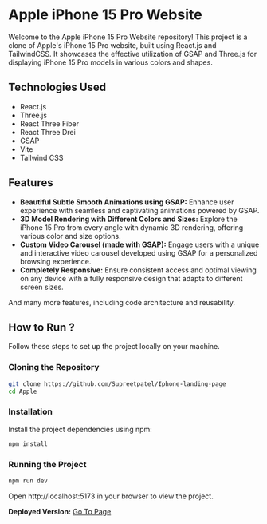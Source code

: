 # Apple iPhone 15 Pro Website

Welcome to the Apple iPhone 15 Pro Website repository! This project is a clone of Apple's iPhone 15 Pro website, built using React.js and TailwindCSS. It showcases the effective utilization of GSAP and Three.js for displaying iPhone 15 Pro models in various colors and shapes.

## Technologies Used

- React.js
- Three.js
- React Three Fiber
- React Three Drei
- GSAP
- Vite
- Tailwind CSS

## Features

- **Beautiful Subtle Smooth Animations using GSAP:** Enhance user experience with seamless and captivating animations powered by GSAP.
- **3D Model Rendering with Different Colors and Sizes:** Explore the iPhone 15 Pro from every angle with dynamic 3D rendering, offering various color and size options.
- **Custom Video Carousel (made with GSAP):** Engage users with a unique and interactive video carousel developed using GSAP for a personalized browsing experience.
- **Completely Responsive:** Ensure consistent access and optimal viewing on any device with a fully responsive design that adapts to different screen sizes.

And many more features, including code architecture and reusability.

## How to Run ?

Follow these steps to set up the project locally on your machine.

### Cloning the Repository

```bash
git clone https://github.com/Supreetpatel/Iphone-landing-page
cd Apple
```

### Installation

Install the project dependencies using npm:

```bash
npm install
```

### Running the Project

```bash
npm run dev
```

Open http://localhost:5173 in your browser to view the project.

**Deployed Version:** [Go To Page]((https://iphone-pro-gamma.vercel.app/))
